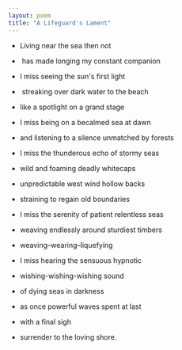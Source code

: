 ```yaml
---
layout: poem
title: "A Lifeguard's Lament"
---
```


- Living near the sea then not
-  has made longing my constant companion

- I miss seeing the sun's first light
-  streaking over dark water to the beach 
- like a spotlight on a grand stage

- I miss being on a becalmed sea at dawn 
- and listening to a silence unmatched by forests

- I miss the thunderous echo of stormy seas 
- wild and foaming deadly whitecaps 
- unpredictable west wind hollow backs 
- straining to regain old boundaries

- I miss the serenity of patient relentless seas 
- weaving endlessly around sturdiest timbers 
- weaving–wearing–liquefying

- I miss hearing the sensuous hypnotic 
- wishing-wishing-wishing sound 
- of dying seas in darkness 
- as once powerful waves spent at last 
- with a final sigh 
- surrender to the loving shore.